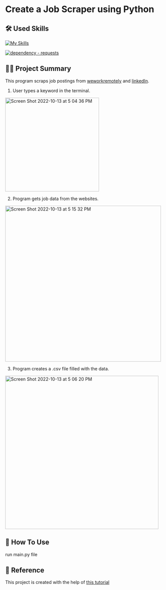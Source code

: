 
# Create a Job Scraper using Python   

## 🛠 Used Skills
  
[![My Skills](https://skillicons.dev/icons?i=py)](https://skillicons.dev)

[![dependency - requests](https://img.shields.io/badge/dependency-requests-blue)](https://pypi.org/project/requests)



## 💁‍♂️ Project Summary

This program scraps job postings from [weworkremotely](https://weworkremotely.com/) and [linkedIn](https://www.linkedin.com/jobs/search/?location=Canada).

1. User types a keyword in the terminal.
<img width="298" alt="Screen Shot 2022-10-13 at 5 04 36 PM" src="https://user-images.githubusercontent.com/67548512/195711330-b04e0736-971c-41b7-807c-2dcce176a0d3.png">

2. Program gets job data from the websites.
<img width="495" alt="Screen Shot 2022-10-13 at 5 15 32 PM" src="https://user-images.githubusercontent.com/67548512/195712173-9b428f38-ea03-4409-850f-e4489df02fcb.png">

3. Program creates a .csv file filled with the data.
<img width="487" alt="Screen Shot 2022-10-13 at 5 06 20 PM" src="https://user-images.githubusercontent.com/67548512/195711954-0128e977-e625-4fd4-b2d1-4be3d0e977bd.png">

## 🤸‍ How To Use

run main.py file

## 🔖 Reference

This project is created with the help of [this tutorial](https://nomadcoders.co/python-for-beginners)

